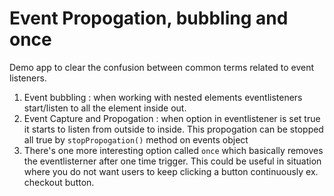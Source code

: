 # Event Propogation, bubbling and once

Demo app to clear the confusion between common terms related to event listeners.
1. Event bubbling : when working with nested elements eventlisteners start/listen to all the element inside out.
2. Event Capture and Propogation : when option in eventlistener is set true it starts to listen from outside to inside. This propogation can be stopped all true by `stopPropogation()` method on events object
3. There's one more interesting option called `once` which basically removes the eventlisterner after one time trigger.
This could be useful in situation where you do not want users to keep clicking a button continuously ex. checkout button.

